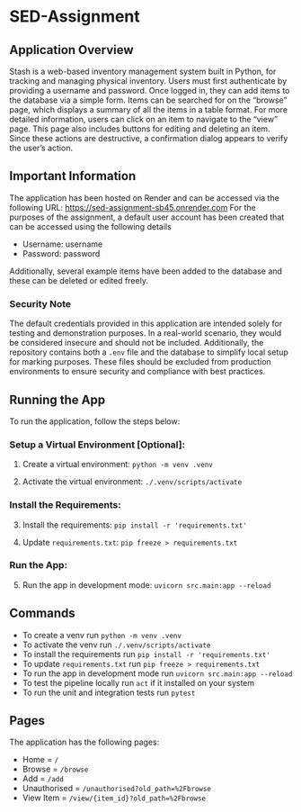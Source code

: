 # SED-Assignment

## Application Overview

Stash is a web-based inventory management system built in Python, for tracking and managing physical inventory. Users must first authenticate by providing a username and password. Once logged in, they can add items to the database via a simple form. Items can be searched for on the “browse” page, which displays a summary of all the items in a table format. For more detailed information, users can click on an item to navigate to the “view” page. This page also includes buttons for editing and deleting an item. Since these actions are destructive, a confirmation dialog appears to verify the user’s action.

## Important Information 

The application has been hosted on Render and can be accessed via the following URL: https://sed-assignment-sb45.onrender.com
For the purposes of the assignment, a default user account has been created that can be accessed using the following details 

- Username: username 
- Password: password 

Additionally, several example items have been added to the database and these can be deleted or edited freely.

### Security Note

The default credentials provided in this application are intended solely for testing and demonstration purposes. In a real-world scenario, they would be considered insecure and should not be included. Additionally, the repository contains both a `.env` file and the database to simplify local setup for marking purposes. These files should be excluded from production environments to ensure security and compliance with best practices.

## Running the App

To run the application, follow the steps below:

### Setup a Virtual Environment [Optional]: 

1. Create a virtual environment: `python -m venv .venv`

2. Activate the virtual environment: `./.venv/scripts/activate`

### Install the Requirements: 

3. Install the requirements: `pip install -r 'requirements.txt'`

4. Update `requirements.txt`: `pip freeze > requirements.txt`

### Run the App: 

5. Run the app in development mode: `uvicorn src.main:app --reload`

## Commands

- To create a venv run `python -m venv .venv`
- To activate the venv run `./.venv/scripts/activate`
- To install the requirements run `pip install -r 'requirements.txt'`
- To update `requirements.txt` run `pip freeze > requirements.txt`
- To run the app in development mode run `uvicorn src.main:app --reload`
- To test the pipeline locally run `act` if it installed on your system
- To run the unit and integration tests run `pytest`

## Pages

The application has the following pages: 

- Home = `/`
- Browse = `/browse`
- Add = `/add`
- Unauthorised = `/unauthorised?old_path=%2Fbrowse`
- View Item = `/view/{item_id}?old_path=%2Fbrowse`
